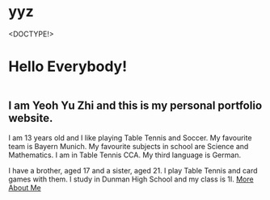 # yyz
<DOCTYPE!>
<html>
<link rel="stylesheet" type="text/css" href="style.css">
<body>
  <script type="text/javascript" id="susi-bot-script" data-userid="f6a2fc2e80b17c732136edadf5e9efc6" data-group="Knowledge" data-language="en" data-skill="Hello" src="https://skills.susi.ai/susi-chatbot.js" ></script>
  <h1>Hello Everybody!</h1>
  <img src=></>
  <h2>I am Yeoh Yu Zhi and this is my personal portfolio website.</h2>
  <p> I am 13 years old and I like playing Table Tennis and Soccer. My favourite team is Bayern Munich. My favourite subjects in school are Science and Mathematics. I am in Table Tennis CCA. My third language is German. </p>
  <p> I  have a brother, aged 17 and a sister, aged 21. I play Table Tennis and card games with them. I study in Dunman High School and my class is 1I. 
    <a href="https://dhsyeohyuzhi.github.io/achievements.html">More About Me</a>
  </body>
</html>

